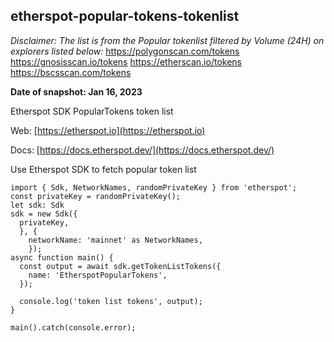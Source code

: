 ## etherspot-popular-tokens-tokenlist
*Disclaimer: 
The list is from the Popular tokenlist filtered by Volume (24H) on explorers listed below:*
https://polygonscan.com/tokens
https://gnosisscan.io/tokens
https://etherscan.io/tokens
https://bscsscan.com/tokens

**Date of snapshot: Jan 16, 2023**

Etherspot SDK PopularTokens token list

Web: [https://etherspot.io](https://etherspot.io)

Docs: [https://docs.etherspot.dev/](https://docs.etherspot.dev/)

Use Etherspot SDK to fetch popular token list

```
import { Sdk, NetworkNames, randomPrivateKey } from 'etherspot';
const privateKey = randomPrivateKey();
let sdk: Sdk
sdk = new Sdk({
  privateKey,
  }, {
    networkName: 'mainnet' as NetworkNames, 
    });
async function main() {
  const output = await sdk.getTokenListTokens({
    name: 'EtherspotPopularTokens',
  });

  console.log('token list tokens', output);
}

main().catch(console.error);
